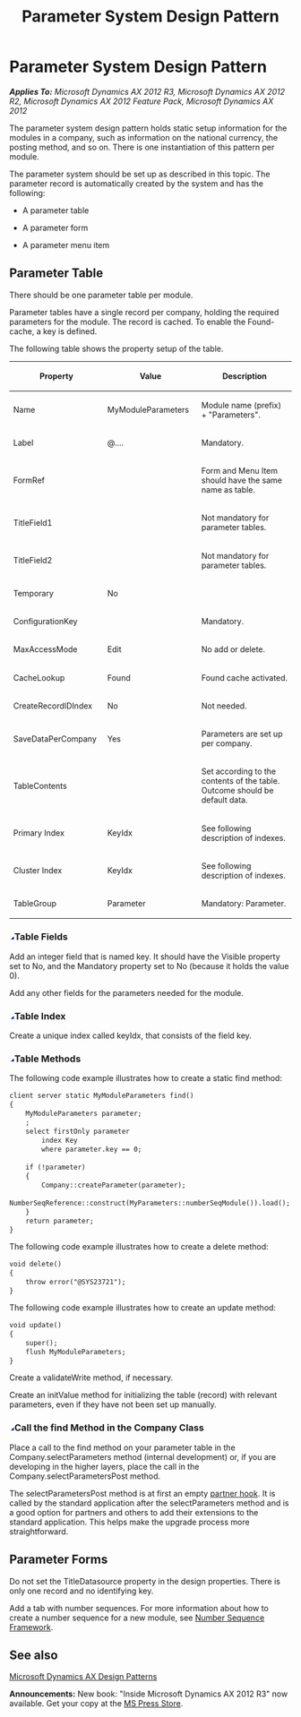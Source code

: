 ﻿---
title: Parameter System Design Pattern
TOCTitle: Parameter System
ms:assetid: 9bcc224b-393d-437d-beed-8ad5b87f14cb
ms:mtpsurl: https://msdn.microsoft.com/en-us/library/Aa846438(v=AX.60)
ms:contentKeyID: 35248198
ms.date: 05/18/2015
mtps_version: v=AX.60
---

# Parameter System Design Pattern 


_**Applies To:** Microsoft Dynamics AX 2012 R3, Microsoft Dynamics AX 2012 R2, Microsoft Dynamics AX 2012 Feature Pack, Microsoft Dynamics AX 2012_

The parameter system design pattern holds static setup information for the modules in a company, such as information on the national currency, the posting method, and so on. There is one instantiation of this pattern per module.

The parameter system should be set up as described in this topic. The parameter record is automatically created by the system and has the following:

  - A parameter table

  - A parameter form

  - A parameter menu item

## Parameter Table

There should be one parameter table per module.

Parameter tables have a single record per company, holding the required parameters for the module. The record is cached. To enable the Found-cache, a key is defined.

The following table shows the property setup of the table.

<table>
<colgroup>
<col style="width: 33%" />
<col style="width: 33%" />
<col style="width: 33%" />
</colgroup>
<thead>
<tr class="header">
<th><p>Property</p></th>
<th><p>Value</p></th>
<th><p>Description</p></th>
</tr>
</thead>
<tbody>
<tr class="odd">
<td><p>Name</p></td>
<td><p>MyModuleParameters</p></td>
<td><p>Module name (prefix) + &quot;Parameters&quot;.</p></td>
</tr>
<tr class="even">
<td><p>Label</p></td>
<td><p>@....</p></td>
<td><p>Mandatory.</p></td>
</tr>
<tr class="odd">
<td><p>FormRef</p></td>
<td><p></p></td>
<td><p>Form and Menu Item should have the same name as table.</p></td>
</tr>
<tr class="even">
<td><p>TitleField1</p></td>
<td><p></p></td>
<td><p>Not mandatory for parameter tables.</p></td>
</tr>
<tr class="odd">
<td><p>TitleField2</p></td>
<td><p></p></td>
<td><p>Not mandatory for parameter tables.</p></td>
</tr>
<tr class="even">
<td><p>Temporary</p></td>
<td><p>No</p></td>
<td><p></p></td>
</tr>
<tr class="odd">
<td><p>ConfigurationKey</p></td>
<td><p></p></td>
<td><p>Mandatory.</p></td>
</tr>
<tr class="even">
<td><p>MaxAccessMode</p></td>
<td><p>Edit</p></td>
<td><p>No add or delete.</p></td>
</tr>
<tr class="odd">
<td><p>CacheLookup</p></td>
<td><p>Found</p></td>
<td><p>Found cache activated.</p></td>
</tr>
<tr class="even">
<td><p>CreateRecordIDIndex</p></td>
<td><p>No</p></td>
<td><p>Not needed.</p></td>
</tr>
<tr class="odd">
<td><p>SaveDataPerCompany</p></td>
<td><p>Yes</p></td>
<td><p>Parameters are set up per company.</p></td>
</tr>
<tr class="even">
<td><p>TableContents</p></td>
<td><p></p></td>
<td><p>Set according to the contents of the table. Outcome should be default data.</p></td>
</tr>
<tr class="odd">
<td><p>Primary Index</p></td>
<td><p>KeyIdx</p></td>
<td><p>See following description of indexes.</p></td>
</tr>
<tr class="even">
<td><p>Cluster Index</p></td>
<td><p>KeyIdx</p></td>
<td><p>See following description of indexes.</p></td>
</tr>
<tr class="odd">
<td><p>TableGroup</p></td>
<td><p>Parameter</p></td>
<td><p>Mandatory: Parameter.</p></td>
</tr>
</tbody>
</table>


### ![Aa846438.collapse\_all(en-us,AX.60).gif](images/Gg863931.collapse_all(en-us,AX.60).gif "Aa846438.collapse_all(en-us,AX.60).gif")Table Fields

Add an integer field that is named key. It should have the Visible property set to No, and the Mandatory property set to No (because it holds the value 0).

Add any other fields for the parameters needed for the module.

### ![Aa846438.collapse\_all(en-us,AX.60).gif](images/Gg863931.collapse_all(en-us,AX.60).gif "Aa846438.collapse_all(en-us,AX.60).gif")Table Index

Create a unique index called keyIdx, that consists of the field key.

### ![Aa846438.collapse\_all(en-us,AX.60).gif](images/Gg863931.collapse_all(en-us,AX.60).gif "Aa846438.collapse_all(en-us,AX.60).gif")Table Methods

The following code example illustrates how to create a static find method:

    client server static MyModuleParameters find()
    {
        MyModuleParameters parameter;
        ;
        select firstOnly parameter
            index Key
            where parameter.key == 0;
     
        if (!parameter)
        {
            Company::createParameter(parameter);
            NumberSeqReference::construct(MyParameters::numberSeqModule()).load();
        }
        return parameter;
    }

The following code example illustrates how to create a delete method:

    void delete()
    {
        throw error("@SYS23721");
    }

The following code example illustrates how to create an update method:

    void update()
    {
        super();
        flush MyModuleParameters; 
    }

Create a validateWrite method, if necessary.

Create an initValue method for initializing the table (record) with relevant parameters, even if they have not been set up manually.

### ![Aa846438.collapse\_all(en-us,AX.60).gif](images/Gg863931.collapse_all(en-us,AX.60).gif "Aa846438.collapse_all(en-us,AX.60).gif")Call the find Method in the Company Class

Place a call to the find method on your parameter table in the Company.selectParameters method (internal development) or, if you are developing in the higher layers, place the call in the Company.selectParametersPost method.

The selectParametersPost method is at first an empty [partner hook](partner-hooks-design-pattern.md). It is called by the standard application after the selectParameters method and is a good option for partners and others to add their extensions to the standard application. This helps make the upgrade process more straightforward.

## Parameter Forms

Do not set the TitleDatasource property in the design properties. There is only one record and no identifying key.

Add a tab with number sequences. For more information about how to create a number sequence for a new module, see [Number Sequence Framework](number-sequence-framework.md).

## See also

[Microsoft Dynamics AX Design Patterns](microsoft-dynamics-ax-design-patterns.md)

  
**Announcements:** New book: "Inside Microsoft Dynamics AX 2012 R3" now available. Get your copy at the [MS Press Store](https://www.microsoftpressstore.com/store/inside-microsoft-dynamics-ax-2012-r3-9780735685109).

